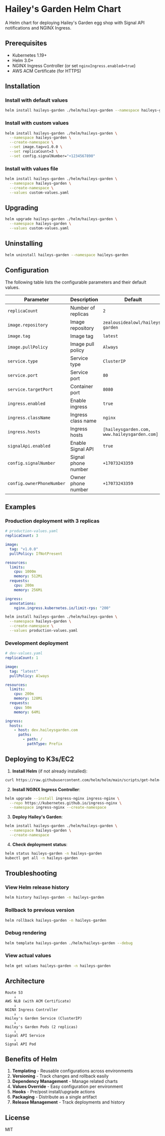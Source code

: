 # Hailey's Garden Helm Chart

A Helm chart for deploying Hailey's Garden egg shop with Signal API notifications and NGINX Ingress.

## Prerequisites

- Kubernetes 1.19+
- Helm 3.0+
- NGINX Ingress Controller (or set `nginxIngress.enabled=true`)
- AWS ACM Certificate (for HTTPS)

## Installation

### Install with default values

```bash
helm install haileys-garden ./helm/haileys-garden --namespace haileys-garden --create-namespace
```

### Install with custom values

```bash
helm install haileys-garden ./helm/haileys-garden \
  --namespace haileys-garden \
  --create-namespace \
  --set image.tag=v1.0.0 \
  --set replicaCount=3 \
  --set config.signalNumber="+1234567890"
```

### Install with values file

```bash
helm install haileys-garden ./helm/haileys-garden \
  --namespace haileys-garden \
  --create-namespace \
  --values custom-values.yaml
```

## Upgrading

```bash
helm upgrade haileys-garden ./helm/haileys-garden \
  --namespace haileys-garden \
  --values custom-values.yaml
```

## Uninstalling

```bash
helm uninstall haileys-garden --namespace haileys-garden
```

## Configuration

The following table lists the configurable parameters and their default values.

| Parameter | Description | Default |
|-----------|-------------|---------|
| `replicaCount` | Number of replicas | `2` |
| `image.repository` | Image repository | `zealousidealowl/haileys-garden` |
| `image.tag` | Image tag | `latest` |
| `image.pullPolicy` | Image pull policy | `Always` |
| `service.type` | Service type | `ClusterIP` |
| `service.port` | Service port | `80` |
| `service.targetPort` | Container port | `8080` |
| `ingress.enabled` | Enable ingress | `true` |
| `ingress.className` | Ingress class name | `nginx` |
| `ingress.hosts` | Ingress hosts | `[haileysgarden.com, www.haileysgarden.com]` |
| `signalApi.enabled` | Enable Signal API | `true` |
| `config.signalNumber` | Signal phone number | `+17073243359` |
| `config.ownerPhoneNumber` | Owner phone number | `+17073243359` |

## Examples

### Production deployment with 3 replicas

```yaml
# production-values.yaml
replicaCount: 3

image:
  tag: "v1.0.0"
  pullPolicy: IfNotPresent

resources:
  limits:
    cpu: 1000m
    memory: 512Mi
  requests:
    cpu: 200m
    memory: 256Mi

ingress:
  annotations:
    nginx.ingress.kubernetes.io/limit-rps: "200"
```

```bash
helm install haileys-garden ./helm/haileys-garden \
  --namespace haileys-garden \
  --create-namespace \
  --values production-values.yaml
```

### Development deployment

```yaml
# dev-values.yaml
replicaCount: 1

image:
  tag: "latest"
  pullPolicy: Always

resources:
  limits:
    cpu: 200m
    memory: 128Mi
  requests:
    cpu: 50m
    memory: 64Mi

ingress:
  hosts:
    - host: dev.haileysgarden.com
      paths:
        - path: /
          pathType: Prefix
```

## Deploying to K3s/EC2

1. **Install Helm** (if not already installed):
```bash
curl https://raw.githubusercontent.com/helm/helm/main/scripts/get-helm-3 | bash
```

2. **Install NGINX Ingress Controller**:
```bash
helm upgrade --install ingress-nginx ingress-nginx \
  --repo https://kubernetes.github.io/ingress-nginx \
  --namespace ingress-nginx --create-namespace
```

3. **Deploy Hailey's Garden**:
```bash
helm install haileys-garden ./helm/haileys-garden \
  --namespace haileys-garden \
  --create-namespace
```

4. **Check deployment status**:
```bash
helm status haileys-garden -n haileys-garden
kubectl get all -n haileys-garden
```

## Troubleshooting

### View Helm release history
```bash
helm history haileys-garden -n haileys-garden
```

### Rollback to previous version
```bash
helm rollback haileys-garden -n haileys-garden
```

### Debug rendering
```bash
helm template haileys-garden ./helm/haileys-garden --debug
```

### View actual values
```bash
helm get values haileys-garden -n haileys-garden
```

## Architecture

```
Route 53
    ↓
AWS NLB (with ACM Certificate)
    ↓
NGINX Ingress Controller
    ↓
Hailey's Garden Service (ClusterIP)
    ↓
Hailey's Garden Pods (2 replicas)
    ↓
Signal API Service
    ↓
Signal API Pod
```

## Benefits of Helm

1. **Templating** - Reusable configurations across environments
2. **Versioning** - Track changes and rollback easily
3. **Dependency Management** - Manage related charts
4. **Values Override** - Easy configuration per environment
5. **Hooks** - Pre/post install/upgrade actions
6. **Packaging** - Distribute as a single artifact
7. **Release Management** - Track deployments and history

## License

MIT
